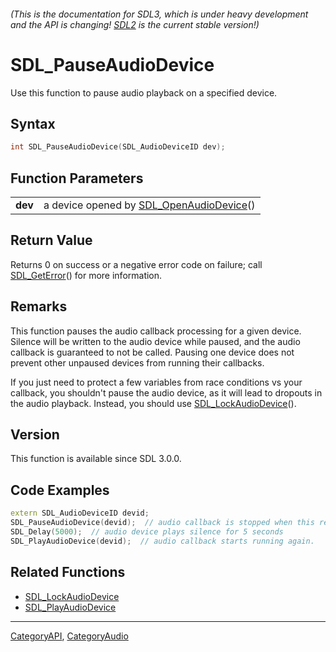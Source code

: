 ###### (This is the documentation for SDL3, which is under heavy development and the API is changing! [SDL2](https://wiki.libsdl.org/SDL2/) is the current stable version!)
# SDL_PauseAudioDevice

Use this function to pause audio playback on a specified device.

## Syntax

```c
int SDL_PauseAudioDevice(SDL_AudioDeviceID dev);

```

## Function Parameters

|             |                                                                 |
| ----------- | --------------------------------------------------------------- |
| **dev**     | a device opened by [SDL_OpenAudioDevice](SDL_OpenAudioDevice)() |

## Return Value

Returns 0 on success or a negative error code on failure; call
[SDL_GetError](SDL_GetError)() for more information.

## Remarks

This function pauses the audio callback processing for a given device.
Silence will be written to the audio device while paused, and the audio
callback is guaranteed to not be called. Pausing one device does not
prevent other unpaused devices from running their callbacks.

If you just need to protect a few variables from race conditions vs your
callback, you shouldn't pause the audio device, as it will lead to dropouts
in the audio playback. Instead, you should use
[SDL_LockAudioDevice](SDL_LockAudioDevice)().

## Version

This function is available since SDL 3.0.0.

## Code Examples

```c++
extern SDL_AudioDeviceID devid;
SDL_PauseAudioDevice(devid);  // audio callback is stopped when this returns.
SDL_Delay(5000);  // audio device plays silence for 5 seconds
SDL_PlayAudioDevice(devid);  // audio callback starts running again.
```

## Related Functions

* [SDL_LockAudioDevice](SDL_LockAudioDevice)
* [SDL_PlayAudioDevice](SDL_PlayAudioDevice)

----
[CategoryAPI](CategoryAPI), [CategoryAudio](CategoryAudio)



